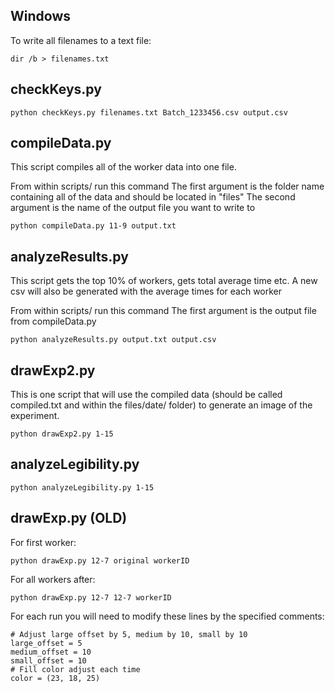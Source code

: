 
## Windows

To write all filenames to a text file:

```
dir /b > filenames.txt
```

## checkKeys.py

```
python checkKeys.py filenames.txt Batch_1233456.csv output.csv
```

## compileData.py

This script compiles all of the worker data into one file.

From within scripts/ run this command
The first argument is the folder name containing all of the data and should be located in "files"
The second argument is the name of the output file you want to write to
```
python compileData.py 11-9 output.txt
```


## analyzeResults.py

This script gets the top 10% of workers, gets total average time etc.
A new csv will also be generated with the average times for each worker

From within scripts/ run this command
The first argument is the output file from compileData.py
```
python analyzeResults.py output.txt output.csv
```

## drawExp2.py

This is one script that will use the compiled data (should be called compiled.txt and within the files/date/ folder)
to generate an image of the experiment. 

```
python drawExp2.py 1-15
```

## analyzeLegibility.py

```
python analyzeLegibility.py 1-15
```


## drawExp.py (OLD)

For first worker: 

```
python drawExp.py 12-7 original workerID
```

For all workers after:

```
python drawExp.py 12-7 12-7 workerID
```

For each run you will need to modify these lines by the specified comments:
```
# Adjust large offset by 5, medium by 10, small by 10
large_offset = 5
medium_offset = 10
small_offset = 10
# Fill color adjust each time
color = (23, 18, 25)
```

